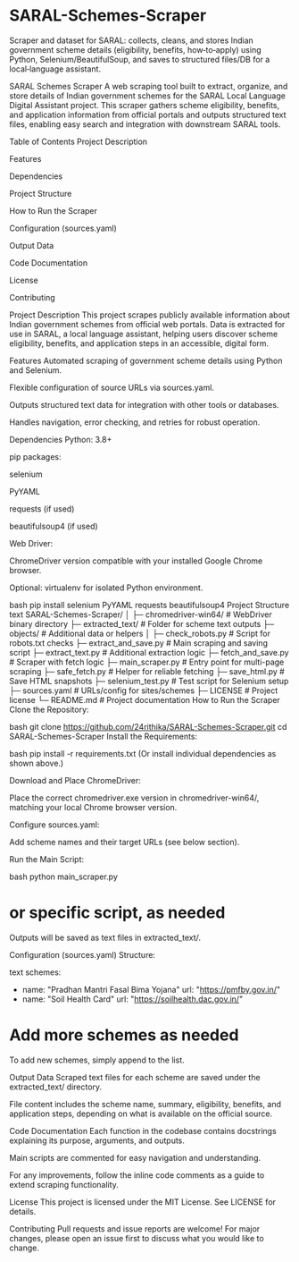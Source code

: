 # SARAL-Schemes-Scraper

Scraper and dataset for SARAL: collects, cleans, and stores Indian government scheme details (eligibility, benefits, how‑to‑apply) using Python, Selenium/BeautifulSoup, and saves to structured files/DB for a local‑language assistant.

SARAL Schemes Scraper
A web scraping tool built to extract, organize, and store details of Indian government schemes for the SARAL Local Language Digital Assistant project. This scraper gathers scheme eligibility, benefits, and application information from official portals and outputs structured text files, enabling easy search and integration with downstream SARAL tools.

Table of Contents
Project Description

Features

Dependencies

Project Structure

How to Run the Scraper

Configuration (sources.yaml)

Output Data

Code Documentation

License

Contributing

Project Description
This project scrapes publicly available information about Indian government schemes from official web portals. Data is extracted for use in SARAL, a local language assistant, helping users discover scheme eligibility, benefits, and application steps in an accessible, digital form.

Features
Automated scraping of government scheme details using Python and Selenium.

Flexible configuration of source URLs via sources.yaml.

Outputs structured text data for integration with other tools or databases.

Handles navigation, error checking, and retries for robust operation.

Dependencies
Python: 3.8+

pip packages:

selenium

PyYAML

requests (if used)

beautifulsoup4 (if used)

Web Driver:

ChromeDriver version compatible with your installed Google Chrome browser.

Optional: virtualenv for isolated Python environment.

bash
pip install selenium PyYAML requests beautifulsoup4
Project Structure
text
SARAL-Schemes-Scraper/
│
├─ chromedriver-win64/ # WebDriver binary directory
├─ extracted_text/ # Folder for scheme text outputs
├─ objects/ # Additional data or helpers
│
├─ check_robots.py # Script for robots.txt checks
├─ extract_and_save.py # Main scraping and saving script
├─ extract_text.py # Additional extraction logic
├─ fetch_and_save.py # Scraper with fetch logic
├─ main_scraper.py # Entry point for multi-page scraping
├─ safe_fetch.py # Helper for reliable fetching
├─ save_html.py # Save HTML snapshots
├─ selenium_test.py # Test script for Selenium setup
├─ sources.yaml # URLs/config for sites/schemes
├─ LICENSE # Project license
└─ README.md # Project documentation
How to Run the Scraper
Clone the Repository:

bash
git clone https://github.com/24rithika/SARAL-Schemes-Scraper.git
cd SARAL-Schemes-Scraper
Install the Requirements:

bash
pip install -r requirements.txt
(Or install individual dependencies as shown above.)

Download and Place ChromeDriver:

Place the correct chromedriver.exe version in chromedriver-win64/, matching your local Chrome browser version.

Configure sources.yaml:

Add scheme names and their target URLs (see below section).

Run the Main Script:

bash
python main_scraper.py

# or specific script, as needed

Outputs will be saved as text files in extracted_text/.

Configuration (sources.yaml)
Structure:

text
schemes:

- name: "Pradhan Mantri Fasal Bima Yojana"
  url: "https://pmfby.gov.in/"
- name: "Soil Health Card"
  url: "https://soilhealth.dac.gov.in/"

# Add more schemes as needed

To add new schemes, simply append to the list.

Output Data
Scraped text files for each scheme are saved under the extracted_text/ directory.

File content includes the scheme name, summary, eligibility, benefits, and application steps, depending on what is available on the official source.

Code Documentation
Each function in the codebase contains docstrings explaining its purpose, arguments, and outputs.

Main scripts are commented for easy navigation and understanding.

For any improvements, follow the inline code comments as a guide to extend scraping functionality.

License
This project is licensed under the MIT License. See LICENSE for details.

Contributing
Pull requests and issue reports are welcome! For major changes, please open an issue first to discuss what you would like to change.
